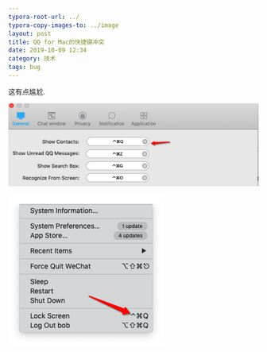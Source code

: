```yaml
---
typora-root-url: ../
typora-copy-images-to: ../image
layout: post
title: QQ for Mac的快捷键冲突
date: 2019-10-09 12:34
category: 技术
tags: bug
---
```


这有点尴尬.



![image-20191009123427418](/image/image-20191009123427418.png)

![image-20191009123502099](/image/image-20191009123502099.png)